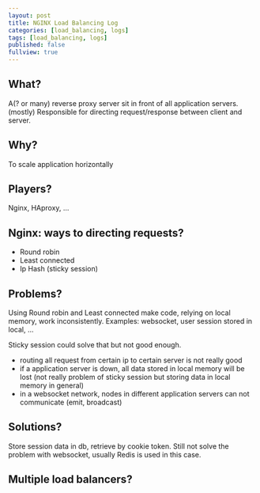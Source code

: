 ```yaml
---
layout: post
title: NGINX Load Balancing Log
categories: [load_balancing, logs]
tags: [load_balancing, logs]
published: false
fullview: true
---
```


## What?
A(? or many) reverse proxy server sit in front of all application servers. (mostly) Responsible for directing request/response between client and server.

## Why?
To scale application horizontally

## Players?
Nginx, HAproxy, ...

## Nginx: ways to directing requests?

- Round robin
- Least connected
- Ip Hash (sticky session)

## Problems?

Using Round robin and Least connected make code, relying on local memory, work inconsistently. Examples: websocket, user session stored in local, ...

Sticky session could solve that but not good enough.
  - routing all request from certain ip to certain server is not really good
  - if a application server is down, all data stored in local memory will be lost (not really problem of sticky session but storing data in local memory in general)
  - in a websocket network, nodes in different application servers can not communicate (emit, broadcast)

## Solutions?

Store session data in db, retrieve by cookie token.
Still not solve the problem with websocket, usually Redis is used in this case.

## Multiple load balancers?
